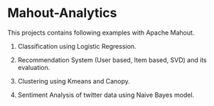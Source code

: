 # Mahout-Analytics

This projects contains following examples with Apache Mahout.


1) Classification using Logistic Regression.

2) Recommendation System (User based, Item based, SVD) and its evaluation.

3) Clustering using Kmeans and Canopy.

4) Sentiment Analysis of twitter data using Naive Bayes model.


